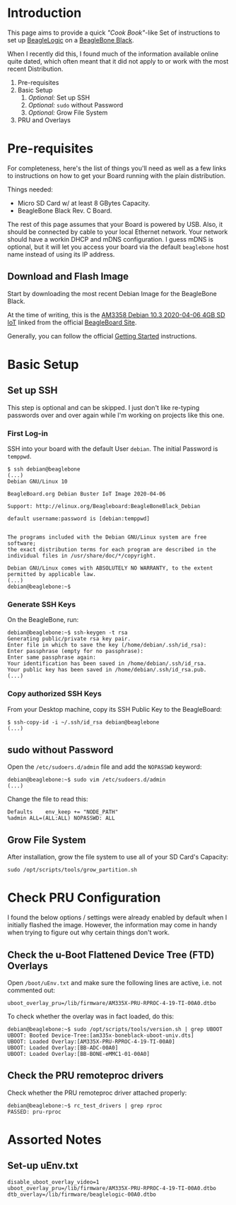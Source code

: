 # Introduction
This page aims to provide a quick _"Cook Book"_-like Set of instructions to set up [BeagleLogic](http://beaglelogic.net) on a [BeagleBone Black](https://beagleboard.org/black).

When I recently did this, I found much of the information available online quite dated, which often meant that it did not apply to or work with the most recent Distribution.

1. Pre-requisites
2. Basic Setup
   1.  _Optional:_ Set up SSH
   2.  _Optional:_ `sudo` without Password
   3.  _Optional:_ Grow File System
3. PRU and Overlays

# Pre-requisites
For completeness, here's the list of things you'll need as well as a few links to instructions on how to get your Board running with the plain distribution.

Things needed:
- Micro SD Card w/ at least 8 GBytes Capacity.
- BeagleBone Black Rev. C Board.

The rest of this page assumes that your Board is powered by USB. Also, it should be connected by cable to your local Ethernet network. Your network should have a workin DHCP and mDNS configuration. I guess mDNS is optional, but it will let you access your board via the default `beaglebone` host name instead of using its IP address.

## Download and Flash Image
Start by downloading the most recent Debian Image for the BeagleBone Black.

At the time of writing, this is the [AM3358 Debian 10.3 2020-04-06 4GB SD IoT](https://debian.beagleboard.org/images/bone-debian-10.3-iot-armhf-2020-04-06-4gb.img.xz) linked from the official [BeagleBoard Site](https://beagleboard.org/latest-images).

Generally, you can follow the official [Getting Started](https://beagleboard.org/getting-started#update) instructions.

# Basic Setup

## Set up SSH
This step is optional and can be skipped. I just don't like re-typing passwords over and over again while I'm working on projects like this one.

### First Log-in
SSH into your board with the default User `debian`. The initial Password is `temppwd`.

```
$ ssh debian@beaglebone
(...)
Debian GNU/Linux 10

BeagleBoard.org Debian Buster IoT Image 2020-04-06

Support: http://elinux.org/Beagleboard:BeagleBoneBlack_Debian

default username:password is [debian:temppwd]


The programs included with the Debian GNU/Linux system are free software;
the exact distribution terms for each program are described in the
individual files in /usr/share/doc/*/copyright.

Debian GNU/Linux comes with ABSOLUTELY NO WARRANTY, to the extent
permitted by applicable law.
(...)
debian@beaglebone:~$
```

### Generate SSH Keys
On the BeagleBone, run:
```
debian@beaglebone:~$ ssh-keygen -t rsa
Generating public/private rsa key pair.
Enter file in which to save the key (/home/debian/.ssh/id_rsa): 
Enter passphrase (empty for no passphrase): 
Enter same passphrase again: 
Your identification has been saved in /home/debian/.ssh/id_rsa.
Your public key has been saved in /home/debian/.ssh/id_rsa.pub.
(...)
```

### Copy authorized SSH Keys
From your Desktop machine, copy its SSH Public Key to the BeagleBoard:

```
$ ssh-copy-id -i ~/.ssh/id_rsa debian@beaglebone
(...)
```

## sudo without Password
Open the `/etc/sudoers.d/admin` file and add the `NOPASSWD` keyword:

```
debian@beaglebone:~$ sudo vim /etc/sudoers.d/admin
(...)
```
Change the file to read this:

```
Defaults	env_keep += "NODE_PATH"
%admin ALL=(ALL:ALL) NOPASSWD: ALL
```

## Grow File System
After installation, grow the file system to use all of your SD Card's Capacity:

```
sudo /opt/scripts/tools/grow_partition.sh
```

# Check PRU Configuration
I found the below options / settings were already enabled by default when I initially flashed the image. However, the information may come in handy when trying to figure out why certain things don't work.

## Check the u-Boot Flattened Device Tree (FTD) Overlays
Open `/boot/uEnv.txt` and make sure the following lines are active, i.e. not commented out:

```
uboot_overlay_pru=/lib/firmware/AM335X-PRU-RPROC-4-19-TI-00A0.dtbo
```

To check whether the overlay was in fact loaded, do this:

```
debian@beaglebone:~$ sudo /opt/scripts/tools/version.sh | grep UBOOT
UBOOT: Booted Device-Tree:[am335x-boneblack-uboot-univ.dts]
UBOOT: Loaded Overlay:[AM335X-PRU-RPROC-4-19-TI-00A0]
UBOOT: Loaded Overlay:[BB-ADC-00A0]
UBOOT: Loaded Overlay:[BB-BONE-eMMC1-01-00A0]
```

## Check the PRU remoteproc drivers
Check whether the PRU remoteproc driver attached properly:

```
debian@beaglebone:~$ rc_test_drivers | grep rproc
PASSED: pru-rproc
```

# Assorted Notes
## Set-up uEnv.txt
```
disable_uboot_overlay_video=1
uboot_overlay_pru=/lib/firmware/AM335X-PRU-RPROC-4-19-TI-00A0.dtbo
dtb_overlay=/lib/firmware/beaglelogic-00A0.dtbo
```
